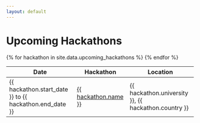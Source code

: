 ```yaml
---
layout: default
---
```


# Upcoming Hackathons

<table>
    <thead>
        <th>Date</th>
        <th>Hackathon</th>
        <th>Location</th>
    </thead>
    <tbody>
        {% for hackathon in site.data.upcoming_hackathons %}
        <tr>
            <td>{{ hackathon.start_date }} to {{ hackathon.end_date }}</td>
            <td><a href="{{ hackathon.url }}">{{ hackathon.name }}</a></td>
            <td>{{ hackathon.university }}, {{ hackathon.country }}</td>
        </tr>
        {% endfor %}
    </tbody>
</table>
